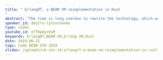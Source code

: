 ```yaml
---
title: " ErlangRT, a BEAM VM reimplementation in Rust
"
abstract: "The time is long overdue to rewrite the technology, which we all use, in a safe and strongly typed language, such as Rust. Started with a small mailing list discussion in September 2017, the implementation is marching towards having a working Erlang shell and running Common Test suites from Erlang OTP source."
speaker_id: dmytro-lytovchenko
type: video
youtube_id: e7T6p8ynVuM
keywords: ErlangRT,BEAM VM,Erlang VM,Rust
date: 2019-06-21
tags: Code BEAM STO 2019
slides: /uploads/cb-sto-19-erlangrt-a-beam-vm-reimplementation-in-rust-dmytro-lytovchenko-compressed.pdf
---
```


